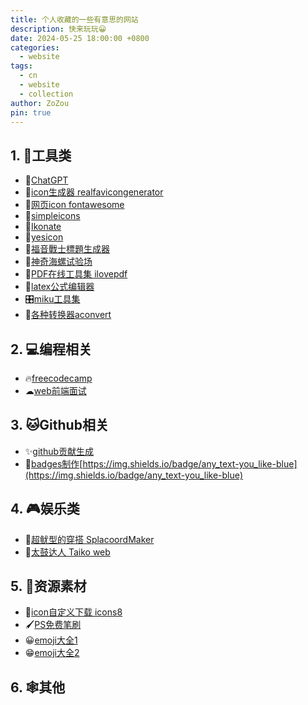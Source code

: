 ```yaml
---
title: 个人收藏的一些有意思的网站
description: 快来玩玩😀
date: 2024-05-25 18:00:00 +0800
categories:
  - website
tags:
  - cn
  - website
  - collection
author: ZoZou
pin: true
---
```


## 1. 🔧工具类

- 🤖[ChatGPT](https://chatgpt.com/)
- 📏[icon生成器 realfavicongenerator](https://realfavicongenerator.net/)
- 📏[网页icon fontawesome](https://fontawesome.com/)
- 📏[simpleicons](https://simpleicons.org/)
- 📐[Ikonate](https://ikonate.com/)
- 📐[yesicon](https://yesicon.app/)
- 🎴[福音戰士標題生成器](https://lab.magiconch.com/eva-title/)
- 🐚[神奇海螺试验场](https://lab.magiconch.com/)
- 📑[PDF在线工具集 ilovepdf](https://www.ilovepdf.com/zh-cn)
- 🔣[latex公式编辑器](https://www.latexlive.com/)
- 🎛[miku工具集](https://tools.miku.ac/)
- 🎡[各种转换器aconvert](https://www.aconvert.com/cn/)


## 2. 💻编程相关
- 🔥[freecodecamp](https://www.freecodecamp.org/learn/)
- ☁[web前端面试](https://vue3js.cn/interview/)

## 3. 🐱Github相关

- ✨[github贡献生成](https://github-contributions.vercel.app/)
- 📌[badges制作](https://shields.io/)[https://img.shields.io/badge/any_text-you_like-blue](https://img.shields.io/badge/any_text-you_like-blue)

## 4. 🎮娱乐类

- 🦑[超鱿型的穿搭 SplacoordMaker](https://splacoordmaker.app/)
- 🥁[太鼓达人 Taiko web](https://cjdgrevival.com/)

## 5. 🎨资源素材

- 🧩[icon自定义下载 icons8](https://icons8.com/)
- 🖌️[PS免费笔刷](https://myphotoshopbrushes.com/)
- 😀[emoji大全1](https://emoji6.com/emojiall/)
- 😁[emoji大全2](https://www.emojiall.com/)

## 6. 🕸其他